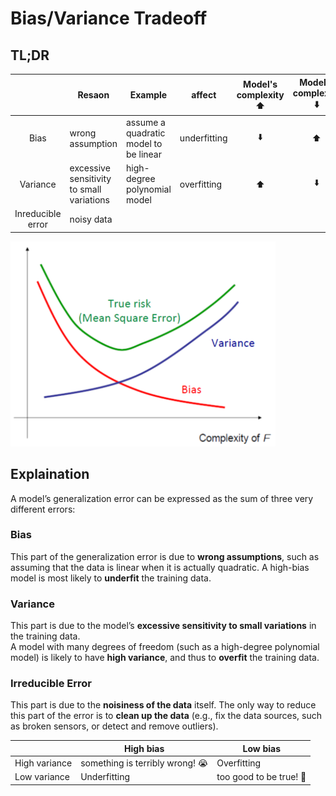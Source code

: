 # Bias/Variance Tradeoff

## TL;DR

|                    | Resaon                                     | Example                                | affect       | Model's complexity ⬆️ | Model's complexity ⬇️ |
| :----------------: | ------------------------------------------ | -------------------------------------- | ------------ | :------------------: | :------------------: |
|        Bias        | wrong  assumption                          | assume a  quadratic model to be linear | underfitting |          ⬇️           |          ⬆️           |
|      Variance      | excessive  sensitivity to small variations | high-degree  polynomial model          | overfitting  |          ⬆️           |          ⬇️           |
| Inreducible  error | noisy  data                                |                                        |              |                      |                      |

<img src="https://raw.githubusercontent.com/EckoTan0804/upic-repo/master/uPic/image-20200120105846503.png" alt="image-20200120105846503" style="zoom:50%;" />

## Explaination

A model’s generalization error can be expressed as the sum of three very different errors:

### Bias
This part of the generalization error is due to **wrong assumptions**, such as assuming that the data is linear when it is actually quadratic. 
A high-bias model is most likely to **underfit** the training data.

### Variance
This part is due to the model’s **excessive sensitivity to small variations** in the training data. \
A model with many degrees of freedom (such as a high-degree polynomial model) is likely to have **high variance**, and thus to **overfit** the training data.

### Irreducible Error
This part is due to the **noisiness of the data** itself. 
The only way to reduce this part of the error is to **clean up the data** (e.g., fix the data sources, such as broken sensors, or detect and remove outliers). 

|               | High bias                      | Low bias               |
| ------------- | ------------------------------ | ---------------------- |
| High variance | something is terribly wrong! 😭 | Overfitting            |
| Low variance  | Underfitting                   | too good to be true! 🤪 |